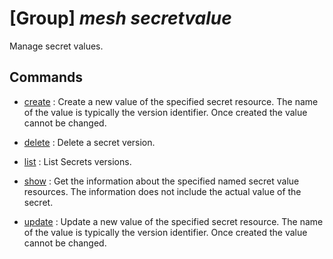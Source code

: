 # [Group] _mesh secretvalue_

Manage secret values.

## Commands

- [create](/Commands/mesh/secretvalue/_create.md)
: Create a new value of the specified secret resource. The name of the value is typically the version identifier. Once created the value cannot be changed.

- [delete](/Commands/mesh/secretvalue/_delete.md)
: Delete a secret version.

- [list](/Commands/mesh/secretvalue/_list.md)
: List Secrets versions.

- [show](/Commands/mesh/secretvalue/_show.md)
: Get the information about the specified named secret value resources. The information does not include the actual value of the secret.

- [update](/Commands/mesh/secretvalue/_update.md)
: Update a new value of the specified secret resource. The name of the value is typically the version identifier. Once created the value cannot be changed.
